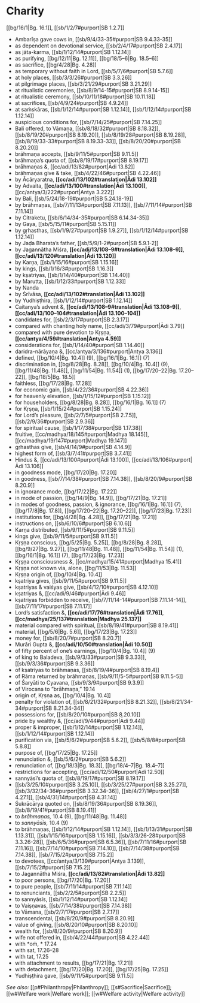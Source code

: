 # Charity

[[bg/16/1|Bg. 16.1]], [[sb/1/2/7#purport|SB 1.2.7]]

* Ambarīṣa gave cows in, [[sb/9/4/33-35#purport|SB 9.4.33-35]]
* as dependent on devotional service, [[sb/2/4/17#purport|SB 2.4.17]]
* as jāta-karma, [[sb/1/12/14#purport|SB 1.12.14]]
* as purifying, [[bg/12/11|Bg. 12.11]], [[bg/18/5–6|Bg. 18.5–6]]
* as sacrifice, [[bg/4/28|Bg. 4.28]]
* as temporary without faith in Lord, [[sb/5/7/6#purport|SB 5.7.6]]
* at holy places, [[sb/3/3/26#purport|SB 3.3.26]]
* at pilgrimage places, [[sb/3/21/29#purport|SB 3.21.29]]
* at ritualistic ceremonies, [[sb/8/9/14-15#purport|SB 8.9.14-15]]
* at ritualistic ceremony, [[sb/10/11/18#purport|SB 10.11.18]]
* at sacrifices, [[sb/4/9/24#purport|SB 4.9.24]]
* at saṁskāras, [[sb/1/12/14#purport|SB 1.12.14]], [[sb/1/12/14#purport|SB 1.12.14]]
* auspicious conditions for, [[sb/7/14/25#purport|SB 7.14.25]]
* Bali offered, to Vāmaṇa, [[sb/8/18/32#purport|SB 8.18.32]], [[sb/8/19/20#purport|SB 8.19.20]], [[sb/8/19/28#purport|SB 8.19.28]], [[sb/8/19/33-33#purport|SB 8.19.33-33]], [[sb/8/20/20#purport|SB 8.20.20]]
* brāhmaṇa accepts, [[sb/9/11/5#purport|SB 9.11.5]]
* brāhmaṇa’s quota of, [[sb/8/19/17#purport|SB 8.19.17]]
* brāhmaṇas &, [[cc/adi/13/82#purport|Ādi 13.82]]
* brāhmaṇas give & take, [[sb/4/22/46#purport|SB 4.22.46]]
* by Ācāryaratna, **[[cc/adi/13/102#translation|Ādi 13.102]]**
* by Advaita, **[[cc/adi/13/100#translation|Ādi 13.100]]**, [[cc/antya/3/222#purport|Antya 3.222]]
* by Bali, [[sb/5/24/18-19#purport|SB 5.24.18-19]]
* by brāhmaṇas, [[sb/7/11/13#purport|SB 7.11.13]], [[sb/7/11/14#purport|SB 7.11.14]]
* by Citraketu, [[sb/6/14/34-35#purport|SB 6.14.34-35]]
* by Gaya, [[sb/5/15/11#purport|SB 5.15.11]]
* by gṛhasthas, [[sb/1/9/27#purport|SB 1.9.27]], [[sb/1/12/14#purport|SB 1.12.14]]
* by Jaḍa Bharata’s father, [[sb/5/9/1-2#purport|SB 5.9.1-2]]
* by Jagannātha Miśra, **[[cc/adi/13/108–9#translation|Ādi 13.108–9]]**, **[[cc/adi/13/120#translation|Ādi 13.120]]**
* by Karṇa, [[sb/1/15/16#purport|SB 1.15.16]]
* by kings, [[sb/1/16/3#purport|SB 1.16.3]]
* by kṣatriyas, [[sb/1/14/40#purport|SB 1.14.40]]
* by Marutta, [[sb/1/12/33#purport|SB 1.12.33]]
* by Nanda 
* by Śrīvāsa, **[[cc/adi/13/102#translation|Ādi 13.102]]**
* by Yudhiṣṭhira, [[sb/1/12/14#purport|SB 1.12.14]]
* Caitanya’s advent &, **[[cc/adi/13/108–9#translation|Ādi 13.108–9]]**, **[[cc/adi/13/100–104#translation|Ādi 13.100–104]]**
* candidates for, [[sb/2/3/17#purport|SB 2.3.17]]
* compared with chanting holy name, [[cc/adi/3/79#purport|Ādi 3.79]]
* compared with pure devotion to Kṛṣṇa, **[[cc/antya/4/59#translation|Antya 4.59]]**
* considerations for, [[sb/1/14/40#purport|SB 1.14.40]]
* daridra-nārāyaṇa &, [[cc/antya/3/136#purport|Antya 3.136]]
* defined, [[bg/10/4|Bg. 10.4]] (9), [[bg/16/1|Bg. 16.1]] (7)
* discrimination in, [[bg/8/28|Bg. 8.28]], [[bg/10/4|Bg. 10.4]] (9), [[bg/11/48|Bg. 11.48]], [[bg/11/54|Bg. 11.54]] (1), [[bg/17/20–22|Bg. 17.20–22]], [[bg/18/5|Bg. 18.5]]
* faithless, [[bg/17/28|Bg. 17.28]]
* for economic gain, [[sb/4/22/36#purport|SB 4.22.36]]
* for heavenly elevation, [[sb/1/15/12#purport|SB 1.15.12]]
* for householders, [[bg/8/28|Bg. 8.28]], [[bg/16/1|Bg. 16.1]] (7)
* for Kṛṣṇa, [[sb/1/15/24#purport|SB 1.15.24]]
* for Lord’s pleasure, [[sb/2/7/5#purport|SB 2.7.5]], [[sb/2/9/36#purport|SB 2.9.36]]
* for spiritual cause, [[sb/1/17/38#purport|SB 1.17.38]]
* fruitive, [[cc/madhya/18/145#purport|Madhya 18.145]], [[cc/madhya/19/147#purport|Madhya 19.147]]
* gṛhasthas give, [[sb/4/14/9#purport|SB 4.14.9]]
* highest form of, [[sb/3/7/41#purport|SB 3.7.41]]
* Hindus &, [[cc/adi/13/100#purport|Ādi 13.100]], [[cc/adi/13/106#purport|Ādi 13.106]]
* in goodness mode, [[bg/17/20|Bg. 17.20]]
* in goodness, [[sb/7/14/38#purport|SB 7.14.38]], [[sb/8/20/9#purport|SB 8.20.9]]
* in ignorance mode, [[bg/17/22|Bg. 17.22]]
* in mode of passion, [[bg/14/9|Bg. 14.9]], [[bg/17/21|Bg. 17.21]]
* in modes of goodness, passion, & ignorance, [[bg/16/1|Bg. 16.1]] (7), [[bg/17/8|Bg. 17.8]], [[bg/17/20–22|Bg. 17.20–22]], [[bg/17/23|Bg. 17.23]]
* institutions for, [[bg/4/28|Bg. 4.28]], [[bg/17/21|Bg. 17.21]]
* instructions on, [[sb/6/10/6#purport|SB 6.10.6]]
* Karṇa distributed, [[sb/9/11/5#purport|SB 9.11.5]]
* kings give, [[sb/9/11/5#purport|SB 9.11.5]]
* Kṛṣṇa conscious, [[bg/5/25|Bg. 5.25]], [[bg/8/28|Bg. 8.28]], [[bg/9/27|Bg. 9.27]], [[bg/11/48|Bg. 11.48]], [[bg/11/54|Bg. 11.54]] (1), [[bg/16/1|Bg. 16.1]] (7), [[bg/17/23|Bg. 17.23]]
* Kṛṣṇa consciousness &, [[cc/madhya/15/41#purport|Madhya 15.41]]
* Kṛṣṇa not known via, alone, [[bg/11/53|Bg. 11.53]]
* Kṛṣṇa origin of, [[bg/10/4|Bg. 10.4]]
* kṣatriya gives, [[sb/9/11/5#purport|SB 9.11.5]]
* kṣatriyas & vaiśyas give, [[sb/4/12/10#purport|SB 4.12.10]]
* kṣatriyas &, [[cc/adi/9/46#purport|Ādi 9.46]]
* kṣatriyas forbidden to receive, [[sb/7/11/14-14#purport|SB 7.11.14-14]], [[sb/7/11/17#purport|SB 7.11.17]]
* Lord’s satisfaction &, **[[cc/adi/17/76#translation|Ādi 17.76]]**, **[[cc/madhya/25/137#translation|Madhya 25.137]]**
* material compared with spiritual, [[sb/8/19/41#purport|SB 8.19.41]]
* material, [[bg/5/6|Bg. 5.6]], [[bg/17/23|Bg. 17.23]]
* money for, [[sb/8/20/7#purport|SB 8.20.7]]
* Murāri Gupta &, **[[cc/adi/10/50#translation|Ādi 10.50]]**
* of fifty percent of one’s earnings, [[bg/10/4|Bg. 10.4]] (9)
* of king to Baladeva, [[sb/9/3/33#purport|SB 9.3.33]], [[sb/9/3/36#purport|SB 9.3.36]]
* of kṣatriyas to brāhmaṇas, [[sb/8/19/4#purport|SB 8.19.4]]
* of Rāma returned by brāhmaṇas, [[sb/9/11/5-5#purport|SB 9.11.5-5]]
* of Śaryāti to Cyavana, [[sb/9/3/9#purport|SB 9.3.9]]
* of Virocana to ”brāhmaṇa,” 19.14
* origin of, Kṛṣṇa as, [[bg/10/4|Bg. 10.4]]
* penalty for violation of, [[sb/8/21/32#purport|SB 8.21.32]], [[sb/8/21/34-34#purport|SB 8.21.34-34]]
* possessions for, [[sb/8/20/10#purport|SB 8.20.10]]
* pride by wealthy &, [[cc/adi/9/44#purport|Ādi 9.44]]
* proper & improper, [[sb/1/12/14#purport|SB 1.12.14]], [[sb/1/12/14#purport|SB 1.12.14]]
* purification via, [[sb/5/6/2#purport|SB 5.6.2]], [[sb/5/8/8#purport|SB 5.8.8]]
* purpose of, [[bg/17/25|Bg. 17.25]]
* renunciation &, [[sb/5/6/2#purport|SB 5.6.2]]
* renunciation of, [[bg/18/3|Bg. 18.3]], [[bg/18/4–7|Bg. 18.4–7]]
* restrictions for accepting, [[cc/adi/12/50#purport|Ādi 12.50]]
* sannyāsī’s quota of, [[sb/8/19/17#purport|SB 8.19.17]]
*  [[sb/3/25/10#purport|SB 3.25.10]], [[sb/3/25/27#purport|SB 3.25.27]], [[sb/3/32/34-36#purport|SB 3.32.34-36]], [[sb/4/27/1#purport|SB 4.27.1]], [[sb/4/31/14#purport|SB 4.31.14]]
* Śukrācārya quoted on, [[sb/8/19/36#purport|SB 8.19.36]], [[sb/8/19/41#purport|SB 8.19.41]]
* to *brāhmaṇas,* 10.4 (9), [[bg/11/48|Bg. 11.48]]
* to *sannyāsīs,* 10.4 (9)
* to brāhmaṇas, [[sb/1/12/14#purport|SB 1.12.14]], [[sb/1/13/31#purport|SB 1.13.31]], [[sb/1/15/16#purport|SB 1.15.16]], [[sb/3/3/26-28#purport|SB 3.3.26-28]], [[sb/6/5/36#purport|SB 6.5.36]], [[sb/7/11/16#purport|SB 7.11.16]], [[sb/7/14/10#purport|SB 7.14.10]], [[sb/7/14/38#purport|SB 7.14.38]], [[sb/7/15/2#purport|SB 7.15.2]]
* to devotees, [[cc/antya/3/139#purport|Antya 3.139]], [[sb/7/15/2#purport|SB 7.15.2]]
* to Jagannātha Miśra, **[[cc/adi/13/82#translation|Ādi 13.82]]**
* to poor persons, [[bg/17/20|Bg. 17.20]]
* to pure people, [[sb/7/11/14#purport|SB 7.11.14]]
* to renunciants, [[sb/2/2/5#purport|SB 2.2.5]]
* to sannyāsīs, [[sb/1/12/14#purport|SB 1.12.14]]
* to Vaiṣṇavas, [[sb/7/14/38#purport|SB 7.14.38]]
* to Vāmana, [[sb/2/7/17#purport|SB 2.7.17]]
* transcendental, [[sb/8/20/9#purport|SB 8.20.9]]
* value of giving, [[sb/8/20/10#purport|SB 8.20.10]]
* wealth for, [[sb/8/20/9#purport|SB 8.20.9]]
* wife not offered in, [[sb/4/22/44#purport|SB 4.22.44]]
* with *oṁ, * 17.24
* with sat,  17.26–28
* with tat,  17.25
* with attachment to results, [[bg/17/21|Bg. 17.21]]
* with detachment, [[bg/17/20|Bg. 17.20]], [[bg/17/25|Bg. 17.25]]
* Yudhiṣṭhira gave, [[sb/9/11/5#purport|SB 9.11.5]]

*See also:* [[p#Philanthropy|Philanthropy]]; [[s#Sacrifice|Sacrifice]]; [[w#Welfare work|Welfare work]]; [[w#Welfare activity|Welfare activity]]
